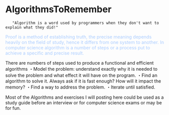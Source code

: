# AlgorithmsToRemember

       "Algorithm is a word used by programmers when they don't want to explain what they did!"
 <p style="color:#AACCFF">
Proof is a method of establishing truth, the precise meaning depends heavily on the field of study, hence it differs from one system to another. In computer science algorithm is a number of steps or a process put to achieve a specific and precise result.</p>

There are numbers of steps used to produce a functional and efficient algorithms
・Model the problem: understand exactly why it is needed to solve the problem and what effect it will have on the program.
・Find an algorithm to solve it. Always ask if it is fast enough? How will it impact the memory?
・Find a way to address the problem. ・Iterate until satisfied.

Most of the Algorithms and exercises I will posting here could be used as a study guide before an interview or for computer science  exams or may be for fun.
